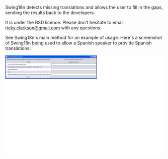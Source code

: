 Swing18n detects missing translations and allows the user to fill in the gaps, sending the results back to the developers.

It is under the BSD licence.  Please don't hesitate to email ricky.clarkson@gmail.com with any questions.

See Swing18n's main method for an example of usage.  Here's a screenshot of Swing18n being used to allow a Spanish speaker to provide Spanish translations:

![Screenshot](swing18n.png)
